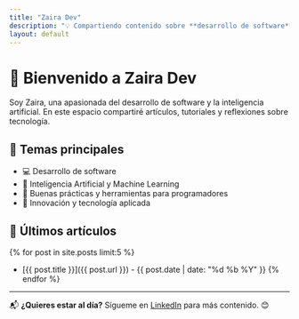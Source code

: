 ```yaml
---
title: "Zaira Dev"
description: "💡 Compartiendo contenido sobre **desarrollo de software**, 🤖 **inteligencia artificial** y otras cosas interesantes. 🚀✨"
layout: default
---
```


# 👋 Bienvenido a Zaira Dev

Soy Zaira, una apasionada del desarrollo de software y la inteligencia artificial. En este espacio compartiré artículos, tutoriales y reflexiones sobre tecnología.

## 📌 Temas principales
- 💻 Desarrollo de software
- 🤖 Inteligencia Artificial y Machine Learning
- 🔧 Buenas prácticas y herramientas para programadores
- 🚀 Innovación y tecnología aplicada

## 📢 Últimos artículos
{% for post in site.posts limit:5 %}
- [{{ post.title }}]({{ post.url }}) - {{ post.date | date: "%d %b %Y" }}
{% endfor %}

---

📬 **¿Quieres estar al día?** Sígueme en [LinkedIn](https://www.linkedin.com/in/zrubio) para más contenido. 😊
